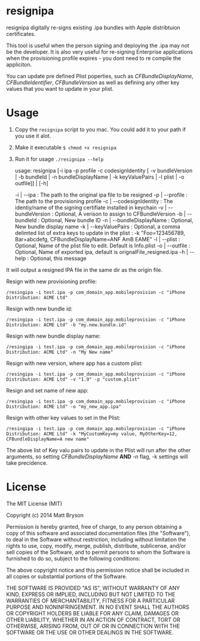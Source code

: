 resignipa
=======

resignipa digitally re-signs existing .ipa bundles with Apple distribtuion certificates. 

This tool is useful when the person signing and deploying the .ipa may not be the developer.  It is also very useful for re-signing Enterprise applications when the provisioning profile expires - you dont need to re compile the appliciton.

You can update pre defined Plist poperties, such as *CFBundleDisplayName*, *CFBundleIdentifier*, *CFBundleVersion* as well as defining any other key values that you want to update in your plist.


Usage
=======

1) Copy the `resignipa` script to you mac. You could add it to your path if you use it alot.

2) Make it executable `$ chmod +x resignipa`

3) Run it for usage `./resignipa --help`

    usage: resignipa [-i ipa -p  profile -c codesignIdentity [ -v bundleVersion | -b bundleId | -n bundleDisplayName | -k keyValuePairs  | -l plist | -o outfile]] | [-h]

    -i | --ipa                  : The path to the original ipa file to be resigned
    -p | --profile              : The path to the provisioning profile
    -c | --codesignIdentity     : The identiy/name of the signing certifiate installed in keychain
    -v | --bundleVersion        : Optional, A verison to assign to CFBundleVersion
    -b | --bundleId             : Optional, New bundle ID
    -n | --bundleDisplayName    : Optional, New bundle display name
    -k | --keyValuePairs        : Optional, a comma delimted list of extra keys to update in the plist : -k "Foo=123456789, Bar=abcdefg, CFBundleDisplayName=ANF AmB EAME"
    -l | --plist                : Optional, Name of the plist file to edit. Default is Info.plist
    -o | --outfile              : Optional, Name of exported ipa, default is orignalFile_resigned.ipa
    -h | --help                 : Optional, this message


It will output a resigned IPA file in the same dir as the origin file.

Resign with new provisioning profile:

    /resingipa -i test.ipa -p com_domain_app.mobileprovision -c "iPhone Distribution: ACME Ltd"


Resign with new bundle id:

    /resingipa -i test.ipa -p com_domain_app.mobileprovision -c "iPhone Distribution: ACME Ltd" -b "my.new.bundle.id"

Resign with new bundle display name:

    /resingipa -i test.ipa -p com_domain_app.mobileprovision -c "iPhone Distribution: ACME Ltd" -n "My New name"

Resign with new version, where app has a custom plist:

    /resingipa -i test.ipa -p com_domain_app.mobileprovision -c "iPhone Distribution: ACME Ltd" -v "1.9" -p "custom.plist"

Resign and set name of new app:

    /resingipa -i test.ipa -p com_domain_app.mobileprovision -c "iPhone Distribution: ACME Ltd" -o "my_new_app.ipa"

Resign with other key values to set in the Plist:
 
    /resingipa -i test.ipa -p com_domain_app.mobileprovision -c "iPhone Distribution: ACME Ltd" -k "MyCustomKey=my value, MyOtherKey=12, CFBundleDisplayName=A new name"

The above list of Key valu pairs to update in the Plist will run after the other arguments, so setting *CFBundleDisplayName* **AND** *-n* flag, -k settings will take precidence.

License
=======

The MIT License (MIT)

Copyright (c) 2014 Matt Bryson

Permission is hereby granted, free of charge, to any person obtaining a copy
of this software and associated documentation files (the "Software"), to deal
in the Software without restriction, including without limitation the rights
to use, copy, modify, merge, publish, distribute, sublicense, and/or sell
copies of the Software, and to permit persons to whom the Software is
furnished to do so, subject to the following conditions:

The above copyright notice and this permission notice shall be included in all
copies or substantial portions of the Software.

THE SOFTWARE IS PROVIDED "AS IS", WITHOUT WARRANTY OF ANY KIND, EXPRESS OR
IMPLIED, INCLUDING BUT NOT LIMITED TO THE WARRANTIES OF MERCHANTABILITY,
FITNESS FOR A PARTICULAR PURPOSE AND NONINFRINGEMENT. IN NO EVENT SHALL THE
AUTHORS OR COPYRIGHT HOLDERS BE LIABLE FOR ANY CLAIM, DAMAGES OR OTHER
LIABILITY, WHETHER IN AN ACTION OF CONTRACT, TORT OR OTHERWISE, ARISING FROM,
OUT OF OR IN CONNECTION WITH THE SOFTWARE OR THE USE OR OTHER DEALINGS IN THE
SOFTWARE.